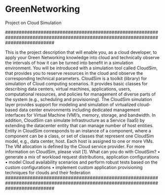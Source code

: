 # GreenNetworking
Project on Cloud Simulation

##################################################################################################################################

This is the project description that will enable you, as a cloud developer, to apply your Green
Networking knowledge into cloud and technically observe the intervals of how it can be turned
into benefit in a simulation environment. You will be introduced with a simulation tool called
CloudSim, that provides you to reserve resources in the cloud and observe the corresponding technical
parameters. CloudSim is a toolkit (library) for simulation of Cloud computing scenarios. It
provides basic classes for describing data centers, virtual machines, applications, users, computational
resources, and policies for management of diverse parts of the system (e.g., scheduling
and provisioning). The CloudSim simulation layer provides support for modeling and simulation
of virtualized cloud-based data center environments including dedicated management interfaces
for Virtual Machine (VM)’s, memory, storage, and bandwidth.
In addition, CloudSim can simulate Infrastructure as a Service (IaaS) by extending the datacenter
entity that can manage number of host entities. Entity in CloudSim corresponds to an instance
of a component, where a component can be a class, or set of classes that represent one CloudSim
model, e.g., data center, host. Each host is assigned to one or more VMs. The VM allocation
is defined by the Cloud service provider. For more information on CloudSim, please visit [1].
What can you do with CloudSim?
• generate a mix of workload request distributions, application configurations
• model Cloud availability scenarios and perform robust tests based on the custom configurations
• implement custom application provisioning techniques for clouds and their federation
##################################################################################################################################
